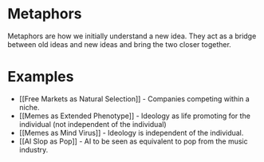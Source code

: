 
# Metaphors

Metaphors are how we initially understand a new idea. They act as a bridge between old ideas and new ideas and bring the two closer together.


# Examples

- [[Free Markets as Natural Selection]] - Companies competing within a niche.
- [[Memes as Extended Phenotype]] - Ideology as life promoting for the individual (not independent of the individual)
- [[Memes as Mind Virus]] - Ideology is independent of the individual. 
- [[AI Slop as Pop]] - AI to be seen as equivalent to pop from the music industry.